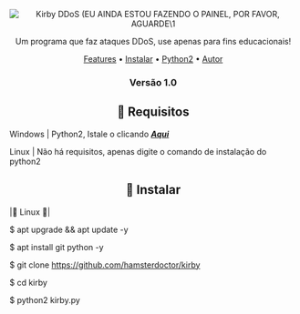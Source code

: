 <p>
<p align="center" ><img alt="Kirby DDoS (EU AINDA ESTOU FAZENDO O PAINEL, POR FAVOR, AGUARDE\1" src="https://i.postimg.cc/ZqG6Bq1s/R.png"></p>

  <p align="center">
    Um programa que faz ataques DDoS, use apenas para fins educacionais!
  </p>
</p> 



<p align="center">
  <a href="https://github.com/Kiny-Kiny/Kiny-Painel/blob/master/README.md#-features">Features</a> •
  <a href="https://github.com/hamsterdoctor/kirby/files/8884864/Kirby.DoSer.zip">Instalar</a> •
  <a href="https://www.python.org/ftp/python/2.7.15/python-2.7.15.msi">Python2</a> •
  <a href="https://github.com/hamsterdoctor">Autor</a> 
</p>

<h3><p align="center">Versão 1.0</p></h3>
 
<h2 align="center">👀 Requisitos </h2>

Windows | Python2, Istale o clicando [***Aqui***](https://www.python.org/ftp/python/2.7.15/python-2.7.15.msi)


Linux | Não há requisitos, apenas digite o comando de instalação do python2

<h2 align="center">🌸 Instalar </h2>

|🐁 Linux 🐧|


$ apt upgrade && apt update -y


$ apt install git python -y


$ git clone https://github.com/hamsterdoctor/kirby


$ cd kirby


$ python2 kirby.py


